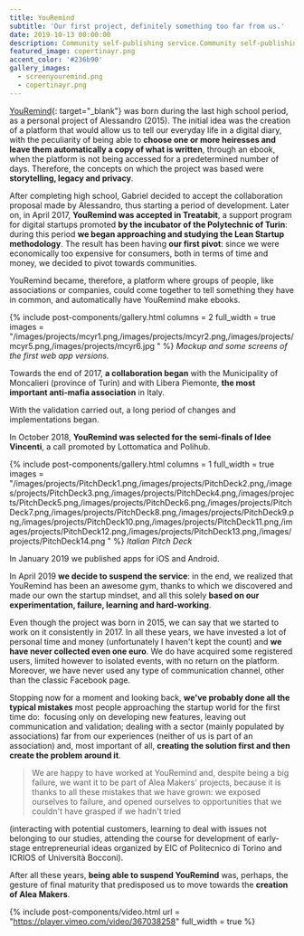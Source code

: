 ```yaml
---
title: YouRemind
subtitle: 'Our first project, definitely something too far from us.'
date: 2019-10-13 00:00:00
description: Community self-publishing service.Community self-publishing service.
featured_image: copertinayr.png
accent_color: '#236b90'
gallery_images:
  - screenyouremind.png
  - copertinayr.png
---
```


[YouRemind](http://youremind.net){: target="_blank"} was born during the last high school period, as a personal project of Alessandro (2015). The initial idea was the creation of a platform that would allow us to tell our everyday life in a digital diary, with the peculiarity of being able to **choose one or more heiresses and leave them automatically a copy of what is written**, through an ebook, when the platform is not being accessed for a predetermined number of days. Therefore, the concepts on which the project was based were **storytelling, legacy and privacy**.

After completing high school, Gabriel decided to accept the collaboration proposal made by Alessandro, thus starting a period of development. Later on, in April 2017, **YouRemind was accepted in Treatabit**, a support program for digital startups promoted **by the incubator of the Polytechnic of Turin**\: during this period **we began approaching and studying the Lean Startup methodology**. The result has been having **our first pivot**\: since we were economically too expensive for consumers, both in terms of time and money, we decided to pivot towards communities.

YouRemind became, therefore, a platform where groups of people, like associations or companies, could come together to tell something they have in common, and automatically have YouRemind make ebooks.

{% include post-components/gallery.html columns = 2 full_width = true images = "/images/projects/mcyr1.png,/images/projects/mcyr2.png,/images/projects/mcyr5.png,/images/projects/mcyr6.jpg " %} *Mockup and some screens of the first web app versions.*

Towards the end of 2017, **a collaboration began** with the Municipality of Moncalieri (province of Turin) and with Libera Piemonte, **the most important anti-mafia association** in Italy.

With the validation carried out, a long period of changes and implementations began.

In October 2018, **YouRemind was selected for the semi-finals of Idee Vincenti**, a call promoted by Lottomatica and Polihub.

{% include post-components/gallery.html columns = 1 full_width = true images = "/images/projects/PitchDeck1.png,/images/projects/PitchDeck2.png,/images/projects/PitchDeck3.png,/images/projects/PitchDeck4.png,/images/projects/PitchDeck5.png,/images/projects/PitchDeck6.png,/images/projects/PitchDeck7.png,/images/projects/PitchDeck8.png,/images/projects/PitchDeck9.png,/images/projects/PitchDeck10.png,/images/projects/PitchDeck11.png,/images/projects/PitchDeck12.png,/images/projects/PitchDeck13.png,/images/projects/PitchDeck14.png " %}&nbsp;*Italian Pitch Deck*

In January 2019 we published apps for iOS and Android.

In April 2019 **we decide to suspend the service**\: in the end, we realized that YouRemind has been an awesome gym, thanks to which we discovered and made our own the startup mindset, and all this solely **based on our experimentation, failure, learning and hard-working**.

Even though the project was born in 2015, we can say that we started to work on it consistently in 2017. In all these years, we have invested a lot of personal time and money (unfortunately I haven't kept the count) and **we have never collected even one euro**. We do have acquired some registered users, limited however to isolated events, with no return on the platform. Moreover, we have never used any type of communication channel, other than the classic Facebook page.

Stopping now for a moment and looking back, **we've probably done all the typical mistakes** most people approaching the startup world for the first time do: &nbsp;focusing only on developing new features, leaving out communication and validation; dealing with a sector (mainly populated by associations) far from our experiences (neither of us is part of an association) and, most important of all, **creating the solution first and then create the problem around it**.

> We are happy to have worked at YouRemind and, despite being a big failure, we want it to be part of Alea Makers' projects, because it is thanks to all these mistakes that we have grown: we exposed ourselves to failure, and opened ourselves to opportunities that we couldn't have grasped if we hadn't tried&nbsp;

(interacting with potential customers, learning to deal with issues not belonging to our studies, attending the course for development of early-stage entrepreneurial ideas organized by EIC of Politecnico di Torino and ICRIOS of Universit&agrave; Bocconi).

After all these years, **being able to suspend YouRemind** was, perhaps, the gesture of final maturity that predisposed us to move towards the **creation of Alea Makers**.

{% include post-components/video.html url = "https://player.vimeo.com/video/367038258" full_width = true %}

&nbsp;